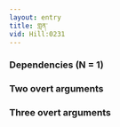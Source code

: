 ```yaml
---
layout: entry
title: གླན་
vid: Hill:0231
---
```

### Dependencies (N = 1)


### Two overt arguments


### Three overt arguments
